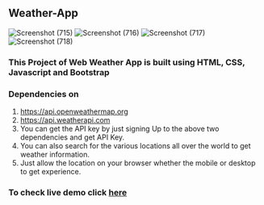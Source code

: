 ## Weather-App

![Screenshot (715)](https://github.com/adityapandey1111/Bootstrap-Weather-App/assets/114282369/998053f9-6241-474e-a584-8e1d958f594b)
![Screenshot (716)](https://github.com/adityapandey1111/Bootstrap-Weather-App/assets/114282369/5e1db16d-55b4-43b1-8ab0-187cca689462)
![Screenshot (717)](https://github.com/adityapandey1111/Bootstrap-Weather-App/assets/114282369/f85706b8-4a11-480d-bc94-ebbe2f7e20e6)
![Screenshot (718)](https://github.com/adityapandey1111/Bootstrap-Weather-App/assets/114282369/d04da91c-ea3e-4335-b41e-acfe8d1cd803)

### This Project of Web Weather App is built using HTML, CSS, Javascript and Bootstrap

### Dependencies on

  1. https://api.openweathermap.org
  2. https://api.weatherapi.com
  3. You can get the API key by just signing Up to the above two dependencies and get API Key.
  4. You can also search for the various locations all over the world to get weather information.
  5. Just allow the location on your browser whether the mobile or desktop to get experience.

### To check live demo click [here](https://myweatherfind.netlify.app/)
